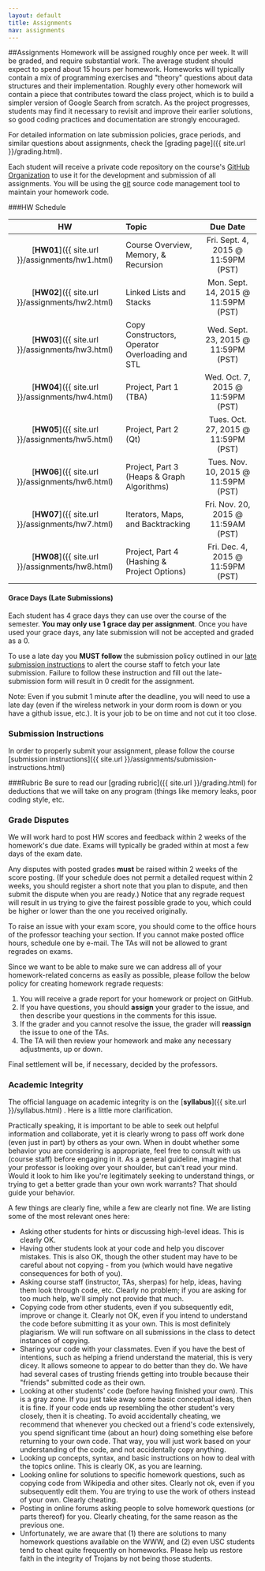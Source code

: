 ```yaml
---
layout: default
title: Assignments
nav: assignments
---
```


##Assignments
Homework will be assigned roughly once per week. It will be graded, and require substantial work. The average student should expect to spend about 15 hours per homework. Homeworks will typically contain a mix of programming exercises and "theory" questions about data structures and their implementation. Roughly every other homework will contain a piece that contributes toward the class project, which is to build a simpler version of Google Search from scratch. As the project progresses, students may find it necessary to revisit and improve their earlier solutions, so good coding practices and documentation are strongly encouraged.

For detailed information on late submission policies, grace periods, and similar questions about assignments, check the [grading page]({{ site.url }}/grading.html).

Each student will receive a private code repository on the course's [GitHub Organization](https://github.com/usc-csci104-fall2015) to use it for the development and submission of all assignments. You will be using the [git](http://git-scm.com/) source code management tool to maintain your homework code. 

###HW Schedule 

|                      HW                          |           Topic                              |                Due Date                 |
| :----------------------------------------------: | :------------------------------------------  | :-------------------------------------: |
| [**HW01**]({{ site.url }}/assignments/hw1.html)  | Course Overview, Memory, & Recursion         | Fri. Sept. 4, 2015 @ 11:59PM (PST)      |
| [**HW02**]({{ site.url }}/assignments/hw2.html)  | Linked Lists and Stacks                      | Mon. Sept. 14, 2015 @ 11:59PM (PST)     |
| [**HW03**]({{ site.url }}/assignments/hw3.html)  | Copy Constructors, Operator Overloading and STL | Wed. Sept. 23, 2015 @ 11:59PM (PST)  |
| [**HW04**]({{ site.url }}/assignments/hw4.html)  | Project, Part 1 (TBA)                        | Wed. Oct. 7, 2015 @ 11:59PM (PST)       |
| [**HW05**]({{ site.url }}/assignments/hw5.html)  | Project, Part 2 (Qt)                         | Tues. Oct. 27, 2015 @ 11:59PM (PST)     |
| [**HW06**]({{ site.url }}/assignments/hw6.html)  | Project, Part 3 (Heaps & Graph Algorithms)   | Tues. Nov. 10, 2015 @ 11:59PM (PST)     |
| [**HW07**]({{ site.url }}/assignments/hw7.html)  | Iterators, Maps, and Backtracking            | Fri. Nov. 20, 2015 @ 11:59AM (PST)      |
| [**HW08**]({{ site.url }}/assignments/hw8.html)  | Project, Part 4  (Hashing & Project Options) | Fri. Dec. 4, 2015 @ 11:59PM (PST)       |
  
#### Grace Days (Late Submissions)
Each student has 4 grace days they can use over the course of the semester. **You may only use 1 grace day per assignment**. Once you have used your grace days, any late submission will not be accepted and graded as a 0.

To use a late day you <strong>MUST follow</strong> the submission policy outlined in our <a title="Submission Instructions" href="http://bits.usc.edu/cs104_su15/assignments/submission-instructions.html">late submission instructions</a> to alert the course staff to fetch your late submission.  Failure to follow these instruction and fill out the late-submission form will result in 0 credit for the assignment. 

Note:  Even if you submit 1 minute after the deadline, you will need to use a late day (even if the wireless network in your dorm room is down or you have a github issue, etc.). It is your job to be on time and not cut it too close. 

### Submission Instructions
In order to properly submit your assignment, please follow the course [submission instructions]({{ site.url }}/assignments/submission-instructions.html)

###Rubric
Be sure to read our [grading rubric]({{ site.url }}/grading.html) for deductions that we will take on any program (things like memory leaks, poor coding style, etc.

### Grade Disputes
We will work hard to post HW scores and feedback within 2 weeks of the homework's due date. Exams will typically be graded within at most a few days of the exam date.

Any disputes with posted grades **must** be raised within 2 weeks of the score posting. (If your schedule does not permit a detailed request within 2 weeks, you should register a short note that you plan to dispute, and then submit the dispute when you are ready.) Notice that any regrade request will result in us trying to give the fairest possible grade to you, which could be higher or lower than the one you received originally.

To raise an issue with your exam score, you should come to the office hours of the professor teaching your section. If you cannot make posted office hours, schedule one by e-mail. The TAs will not be allowed to grant regrades on exams.

Since we want to be able to make sure we can address all of your homework-related concerns as easily as possible, please follow the below policy for creating homework regrade requests:

1. You will receive a grade report for your homework or project on GitHub.
1. If you have questions, you should **assign** your grader to the issue, and then describe your questions in the comments for this issue.
1. If the grader and you cannot resolve the issue, the grader will **reassign** the issue to one of the TAs.
1. The TA will then review your homework and make any necessary adjustments, up or down.

Final settlement will be, if necessary, decided by the professors.


### Academic Integrity
The official language on academic integrity is on the [**syllabus**]({{ site.url }}/syllabus.html) . Here is a little more clarification.

Practically speaking, it is important to be able to seek out helpful information and collaborate, yet it is clearly wrong to pass off work done (even just in part) by others as your own. When in doubt whether some behavior you are considering is appropriate, feel free to consult with us (course staff) before engaging in it. As a general guideline, imagine that your professor is looking over your shoulder, but can't read your mind. Would it look to him like you're legitimately seeking to understand things, or trying to get a better grade than your own work warrants? That should guide your behavior.

A few things are clearly fine, while a few are clearly not fine. We are listing some of the most relevant ones here:

- Asking other students for hints or discussing high-level ideas. This is clearly OK.
- Having other students look at your code and help you discover mistakes. This is also OK, though the other student may have to be careful about not copying - from you (which would have negative consequences for both of you).
- Asking course staff (instructor, TAs, sherpas) for help, ideas, having them look through code, etc. Clearly no problem; if you are asking for too much help, we'll simply not provide that much.
- Copying code from other students, even if you subsequently edit, improve or change it. Clearly not OK, even if you intend to understand the code before submitting it as your own. This is most definitely plagiarism. We will run software on all submissions in the class to detect instances of copying.
- Sharing your code with your classmates. Even if you have the best of intentions, such as helping a friend understand the material, this is very dicey. It allows someone to appear to do better than they do. We have had several cases of trusting friends getting into trouble because their "friends" submitted code as their own.
- Looking at other students' code (before having finished your own). This is a gray zone. If you just take away some basic conceptual ideas, then it is fine. If your code ends up resembling the other student's very closely, then it is cheating. To avoid accidentally cheating, we recommend that whenever you checked out a friend's code extensively, you spend significant time (about an hour) doing something else before returning to your own code. That way, you will just work based on your understanding of the code, and not accidentally copy anything.
- Looking up concepts, syntax, and basic instructions on how to deal with the topics online. This is clearly OK, as you are learning.
- Looking online for solutions to specific homework questions, such as copying code from Wikipedia and other sites. Clearly not ok, even if you subsequently edit them. You are trying to use the work of others instead of your own. Clearly cheating.
- Posting in online forums asking people to solve homework questions (or parts thereof) for you. Clearly cheating, for the same reason as the previous one.
- Unfortunately, we are aware that (1) there are solutions to many homework questions available on the WWW, and (2) even USC students tend to cheat quite frequently on homeworks. Please help us restore faith in the integrity of Trojans by not being those students.



